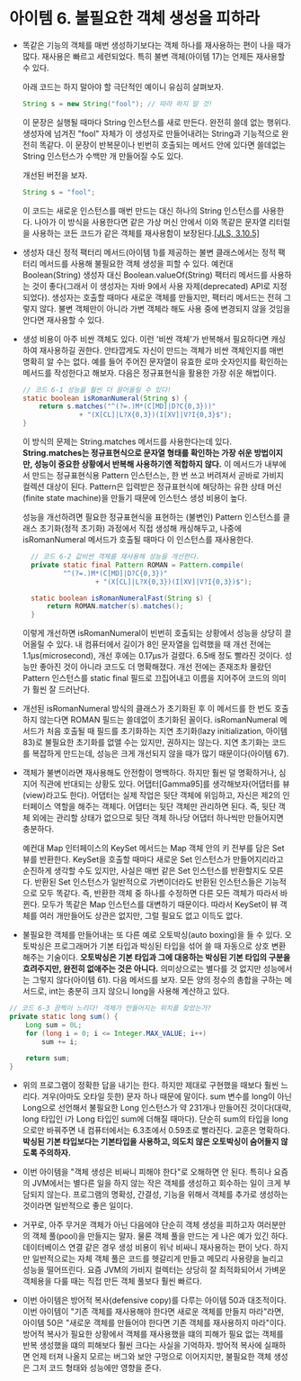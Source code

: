 # 아이템 6. 불필요한 객체 생성을 피하라

- 똑같은 기능의 객체를 매번 생성하기보다는 객체 하나를 재사용하는 편이 나을 때가 많다. 재사용은 빠르고 세련되었다. 특히 불변 객체(아이템 17)는 언제든 재사용할 수 있다. 

    아래 코드는 하지 말아야 할 극단적인 예이니 유심히 살펴보자.

    ```java
    String s = new String("fool"); // 따라 하지 말 것!
    ```

    이 문장은 실행될 때마다 String 인스턴스를 새로 만든다. 완전히 쓸데 없는 행위다. 생성자에 넘겨진 "fool" 자체가 이 생성자로 만들어내려는 String과 기능적으로 완전히 똑같다. 이 문장이 반복문이나 빈번히 호출되는 메서드 안에 있다면 쓸데없는 String 인스턴스가 수백만 개 만들어질 수도 있다.

    개선된 버전을 보자.

    ```java
    String s = "fool";
    ```

    이 코드는 새로운 인스턴스를 매번 만드는 대신 하나의 String 인스턴스를 사용한다. 나아가 이 방식을 사용한다면 같은 가상 머신 안에서 이와 똑같은 문자열 리터럴을 사용하는 코든 코드가 같은 객체를 재사용함이 보장된다.[[JLS, 3.10.5]](https://docs.oracle.com/javase/specs/jls/se7/html/jls-3.html#jls-3.10.5)

- 생성자 대신 정적 팩터리 메서드(아이템 1)를 제공하는 불변 클래스에서는 정적 팩터리 메서드를 사용해 불필요한 객체 생성을 피할 수 있다. 예컨대 Boolean(String) 생성자 대신 Boolean.valueOf(String) 팩터리 메서드를 사용하는 것이 좋다(그래서 이 생성자는 자바 9에서 사용 자제(deprecated) API로 지정되었다). 생성자는 호출할 때마다 새로운 객체를 만들지만, 팩터리 메서드는 전혀 그렇지 않다. 불변 객체만이 아니라 가변 객체라 해도 사용 중에 변경되지 않을 것임을 안다면 재사용할 수 있다. 

- 생성 비용이 아주 비싼 객체도 있다. 이런 '비싼 객체'가 반복해서 필요하다면 캐싱하여 재사용하길 권한다. 안타깝게도 자신이 만드는 객체가 비싼 객체인지를 매번 명확히 알 수는 없다. 예를 들어 주어진 문자열이 유효한 로마 숫자인지를 확인하는 메서드를 작성한다고 해보자. 다음은 정규표현식을 활용한 가장 쉬운 해법이다.
  
  ```java
  // 코드 6-1 성능을 훨씬 더 끌어올릴 수 있다!
  static boolean isRomanNumeral(String s) {
      return s.matches("^(?=.)M*(C[MD]|D?C{0,3}))"
                + "(X[CL]|L?X{0,3})(I[XV]|V?I{0,3}$");
  }
  ```

  이 방식의 문제는 String.matches 메서드를 사용한다는데 있다. **String.matches는 정규표현식으로 문자열 형태를 확인하는 가장 쉬운 방법이지만, 성능이 중요한 상황에서 반복해 사용하기엔 적합하지 않다.** 이 메서드가 내부에서 만드는 정규표현식용 Pattern 인스턴스는, 한 번 쓰고 버려져서 곧바로 가비지 컬렉션 대상이 된다. Pattern은 입력받은 정규표현식에 해당하는 유한 상태 머신(finite state machine)을 만들기 때문에 인스턴스 생성 비용이 높다. 

  성능을 개선하려면 필요한 정규표현식을 표현하는 (불변인) Pattern 인스턴스를 클래스 초기화(정적 초기화) 과정에서 직접 생성해 캐싱해두고, 나중에 isRomanNumeral 메서드가 호출될 때마다 이 인스턴스를 재사용한다. 

  ```java
    // 코드 6-2 값비싼 객체를 재사용해 성능을 개선한다.
    private static final Pattern ROMAN = Pattern.compile(
            "^(?=.)M*(C[MD]|D?C{0,3})"
                    + "(X[CL]|L?X{0,3})(I[XV]|V?I{0,3})$");

    static boolean isRomanNumeralFast(String s) {
        return ROMAN.matcher(s).matches();
    }
    ```

    이렇게 개선하면 isRomanNumeral이 빈번히 호출되는 상황에서 성능을 상당히 끌어올릴 수 있다. 내 컴퓨터에서 길이가 8인 문자열을 입력했을 때 개선 전에는 1.1μs(microsecond), 개선 후에는 0.17μs가 걸렸다. 6.5배 정도 빨라진 것이다. 성능만 좋아진 것이 아니라 코드도 더 명확해졌다. 개선 전에는 존재조차 몰랐던 Pattern 인스턴스를 static final 필드로 끄집어내고 이름을 지어주어 코드의 의미가 훨씬 잘 드러난다. 

- 개선된 isRomanNumeral 방식의 클래스가 초기화된 후 이 메서드를 한 번도 호출하지 않는다면 ROMAN 필드는 쓸데없이 초기화된 꼴이다. isRomanNumeral 메서드가 처음 호출될 때 필드를 초기화하는 지연 초기화(lazy initialization, 아이템 83)로 불필요한 초기화를 없앨 수는 있지만, 권하지는 않는다. 지연 초기화는 코드를 복잡하게 만드는데, 성능은 크게 개선되지 않을 때가 많기 때문이다(아이템 67).
  
- 객체가 불변이라면 재사용해도 안전함이 명백하다. 하지만 훨씬 덜 명확하거나, 심지어 직관에 반대되는 상황도 있다. 어댑터[Gamma95]를 생각해보자(어댑터를 뷰(view)라고도 한다). 어댑터는 실제 작업은 뒷단 객체에 위임하고, 자신은 제2의 인터페이스 역할을 해주는 객체다. 어댑터는 뒷단 객체만 관리하면 된다. 즉, 뒷단 객체 외에는 관리할 상태가 없으므로 뒷단 객체 하나당 어댑터 하나씩만 만들어지면 충분하다. 
  
  예컨대 Map 인터페이스의 KeySet 메서드는 Map 객체 안의 키 전부를 담은 Set 뷰를 반환한다. KeySet을 호출할 때마다 새로운 Set 인스턴스가 만들어지리라고 순진하게 생각할 수도 있지만, 사실은 매번 같은 Set 인스턴스를 반환할지도 모른다. 반환된 Set 인스턴스가 일반적으로 가변이더라도 반환된 인스턴스들은 기능적으로 모두 똑같다. 즉, 반환한 객체 중 하나를 수정하면 다른 모든 객체가 따라서 바뀐다. 모두가 똑같은 Map 인스턴스를 대변하기 때문이다. 따라서 KeySet이 뷰 객체를 여러 개만들어도 상관은 없지만, 그럴 필요도 없고 이득도 없다. 
- 불필요한 객체를 만들어내는 또 다른 예로 오토박싱(auto boxing)을 들 수 있다. 오토박싱은 프로그래머가 기본 타입과 박싱된 타입을 섞어 쓸 때 자동으로 상호 변환해주는 기술이다. **오토박싱은 기본 타입과 그에 대응하는 박싱된 기본 타입의 구분을 흐려주지만, 완전히 없애주는 것은 아니다.** 의미상으로는 별다를 것 없지만 성능에서는 그렇지 않다(아이템 61). 다음 메서드를 보자. 모든 양의 정수의 총합을 구하는 메서드로, int는 충분히 크지 않으니 long을 사용해 계산하고 있다. 

```java
// 코드 6-3 끔찍이 느리다! 객체가 만들어지는 위치를 찾았는가?
private static long sum() {
    Long sum = 0L;
    for (long i = 0; i <= Integer.MAX_VALUE; i++)
        sum += i;
    
    return sum;
}
```

- 위의 프로그램이 정확한 답을 내기는 한다. 하지만 제대로 구현했을 때보다 훨씬 느리다. 겨우(아마도 오타일 듯한) 문자 하나 때문에 말이다. sum 변수를 long이 아닌 Long으로 선언해서 불필요한 Long 인스턴스가 약 231개나 만들어진 것이다(대략, long 타입인 i가 Long 타입인 sum에 더해질 때마다). 단순히 sum의 타입을 long으로만 바꿔주면 내 컴퓨터에서는 6.3초에서 0.59초로 빨라진다. 교훈은 명확하다. **박싱된 기본 타입보다는 기본타입을 사용하고, 의도치 않은 오토박싱이 숨어들지 않도록 주의하자.**
  
- 이번 아이템을 "객체 생성은 비싸니 피해야 한다"로 오해하면 안 된다. 특히나 요즘의 JVM에서는 별다른 일을 하지 않는 작은 객체를 생성하고 회수하는 일이 크게 부담되지 않는다. 프로그램의 명확성, 간결성, 기능을 위해서 객체를 추가로 생성하는 것이라면 일반적으로 좋은 일이다.
- 거꾸로, 아주 무거운 객체가 아닌 다음에야 단순히 객체 생성을 피하고자 여러분만의 객체 풀(pool)을 만들지는 말자. 물론 객체 풀을 만드는 게 나은 예가 있긴 하다. 데이터베이스 연결 같은 경우 생성 비용이 워낙 비싸니 재사용하는 편이 낫다. 하지만 일반적으로는 자체 객체 풀은 코드를 헷갈리게 만들고 메모리 사용량을 늘리고 성능을 떨어뜨린다. 요즘 JVM의 가비지 컬렉터는 상당히 잘 최적화되어서 가벼운 객체용을 다룰 때는 직접 만든 객체 풀보다 훨씬 빠르다.
- 이번 아이템은 방어적 복사(defensive copy)를 다루는 아이템 50과 대조적이다. 이번 아이템이 "기존 객체를 재사용해야 한다면 새로운 객체를 만들지 마라"라면, 아이템 50은 "새로운 객체를 만들어야 한다면 기존 객체를 재사용하지 마라"이다. 방어적 복사가 필요한 상황에서 객체를 재사용했을 떄의 피해가 필요 없는 객체를 반복 생성했을 떄의 피해보다 훨씬 크다는 사실을 기억하자. 방어적 복사에 실패하면 언제 터져 나올지 모르는 버그와 보안 구멍으로 이어지지만, 불필요한 객체 생성은 그저 코드 형태와 성능에만 영향을 준다. 